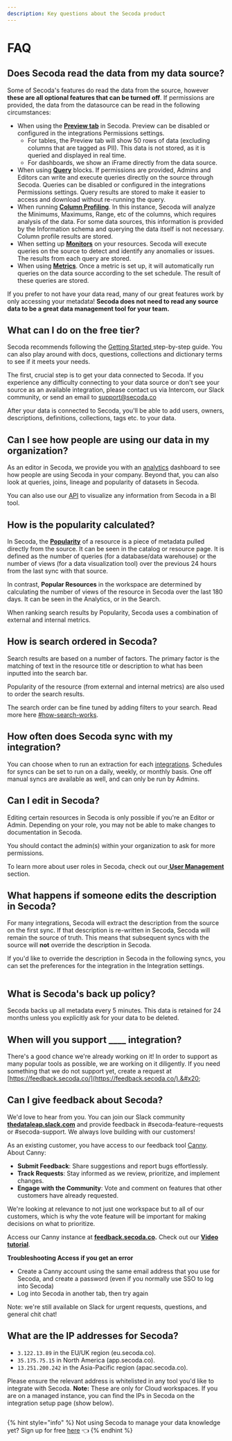 ```yaml
---
description: Key questions about the Secoda product
---
```


# FAQ

## Does Secoda read the data from my data source?

Some of Secoda's features do read the data from the source, however **these are all optional features that can be turned off**. If permissions are provided, the data from the datasource can be read in the following circumstances:

* When using the [**Preview tab**](features/data-previews.md) in Secoda. Preview can be disabled or configured in the integrations Permissions settings.
  * For tables, the Preview tab will show 50 rows of data (excluding columns that are tagged as PII). This data is not stored, as it is queried and displayed in real time.&#x20;
  * For dashboards, we show an iFrame directly from the data source.&#x20;
* When using [**Query**](features/queries/) blocks. If permissions are provided, Admins and Editors can write and execute queries directly on the source through Secoda. Queries can be disabled or configured in the integrations Permissions settings. Query results are stored to make it easier to access and download without re-running the query.&#x20;
* When running [**Column Profiling**](features/column-profiling.md). In this instance, Secoda will analyze the Minimums, Maximums, Range, etc of the columns, which requires analysis of the data. For some data sources, this information is provided by the Information schema and querying the data itself is not necessary. Column profile results are stored.
* When setting up [**Monitors**](features/monitoring/) on your resources. Secoda will execute queries on the source to detect and identify any anomalies or issues. The results from each query are stored.
* When using [**Metrics**](features/metrics.md). Once a metric is set up, it will automatically run queries on the data source according to the set schedule. The result of these queries are stored.

If you prefer to not have your data read, many of our great features work by only accessing your metadata! **Secoda does not need to read any source data to be a great data management tool for your team.**&#x20;

## What can I do on the free tier?

Secoda recommends following the [Getting Started ](./)step-by-step guide. You can also play around with docs, questions, collections and dictionary terms to see if it meets your needs.

The first, crucial step is to get your data connected to Secoda. If you experience any difficulty connecting to your data source or don't see your source as an available integration, please contact us via Intercom, our Slack community, or send an email to support@secoda.co

After your data is connected to Secoda, you'll be able to add users, owners, descriptions, definitions, collections, tags etc. to your data.

## Can I see how people are using our data in my organization?

As an editor in Secoda, we provide you with an [analytics](features/analytics-dashboard.md) dashboard to see how people are using Secoda in your company. Beyond that, you can also look at queries, joins, lineage and popularity of datasets in Secoda.

You can also use our [API](secoda-api.md) to visualize any information from Secoda in a BI tool.

## How is the popularity calculated?

In Secoda, the [**Popularity**](features/popularity.md) of a resource is a piece of metadata pulled directly from the source. It can be seen in the catalog or resource page. It is defined as the number of queries (for a database/data warehouse) or the number of views (for a data visualization tool) over the previous 24 hours from the last sync with that source.

In contrast, **Popular Resources** in the workspace are determined by calculating the number of views of the resource in Secoda over the last 180 days. It can be seen in the Analytics, or in the Search.

When ranking search results by Popularity, Secoda uses a combination of external and internal metrics.

## How is search ordered in Secoda?

Search results are based on a number of factors. The primary factor is the matching of text in the resource title or description to what has been inputted into the search bar.

Popularity of the resource (from external and internal metrics) are also used to order the search results.

The search order can be fine tuned by adding filters to your search. Read more here [#how-search-works](features/search.md#how-search-works "mention").

## How often does Secoda sync with my integration?

You can choose when to run an extraction for each [integrations](integrations/). Schedules for syncs can be set to run on a daily, weekly, or monthly basis. One off manual syncs are available as well, and can only be run by Admins.

## Can I edit in Secoda?

Editing certain resources in Secoda is only possible if you're an Editor or Admin. Depending on your role, you may not be able to make changes to documentation in Secoda.

You should contact the admin(s) within your organization to ask for more permissions.

To learn more about user roles in Secoda, check out our[ **User Management** ](user-management/)section.

## What happens if someone edits the description in Secoda?

For many integrations, Secoda will extract the description from the source on the first sync. If that description is re-written in Secoda, Secoda will remain the source of truth. This means that subsequent syncs with the source will **not** override the description in Secoda.

If you'd like to override the description in Secoda in the following syncs, you can set the preferences for the integration in the Integration settings.

<figure><img src="https://secoda-public-media-assets.s3.amazonaws.com/84990c85-e78e-44ee-a67c-ed5cfe8415f8.png" alt=""><figcaption></figcaption></figure>

## What is Secoda's back up policy?

Secoda backs up all metadata every 5 minutes. This data is retained for 24 months unless you explicitly ask for your data to be deleted.

## When will you support \_\_\_\_ integration?

There's a good chance we're already working on it! In order to support as many popular tools as possible, we are working on it diligently. If you need something that we do not support yet, create a request at [https://feedback.secoda.co/](https://feedback.secoda.co/).&#x20;

## Can I give feedback about Secoda?

We'd love to hear from you. You can join our Slack community [**thedataleap.slack.com**](https://www.thedataleap.slack.com) and provide feedback in #secoda-feature-requests or #secoda-support. We always love building with our customers!

As an existing customer, you have access to our feedback tool [Canny](https://feedback.secoda.co/). About Canny:

* **Submit Feedback**: Share suggestions and report bugs effortlessly.
* **Track Requests**: Stay informed as we review, prioritize, and implement changes.
* **Engage with the Community**: Vote and comment on features that other customers have already requested.

We're looking at relevance to not just one workspace but to all of our customers, which is why the vote feature will be important for making decisions on what to prioritize.

Access our Canny instance at [**feedback.secoda.co**](http://feedback.secoda.co/)**.** Check out our [**Video tutorial**](https://www.loom.com/share/86eb9317d7924835957e13c716b99c48?sid=1bf38c4a-e15b-4b1f-ab5e-3016b3c544af).

**Troubleshooting Access if you get an error**

* Create a Canny account using the same email address that you use for Secoda, and create a password (even if you normally use SSO to log into Secoda)
* Log into Secoda in another tab, then try again

Note: we're still available on Slack for urgent requests, questions, and general chit chat!

## What are the IP addresses for Secoda?

* `3.122.13.89` in the EU/UK region (eu.secoda.co).
* `35.175.75.15` in North America (app.secoda.co).
* `13.251.200.242` in the Asia-Pacific region (apac.secoda.co).

Please ensure the relevant address is whitelisted in any tool you'd like to integrate with Secoda. **Note:** These are only for Cloud workspaces. If you are on a managed instance, you can find the IPs in Secoda on the integration setup page (show below).

<figure><img src="https://secoda-public-media-assets.s3.amazonaws.com/bd79c274-9b2e-4429-be9e-ac30efdf69f0.gif" alt=""><figcaption></figcaption></figure>

{% hint style="info" %}
Not using Secoda to manage your data knowledge yet? Sign up for free [here](https://app.secoda.co) 👈
{% endhint %}
